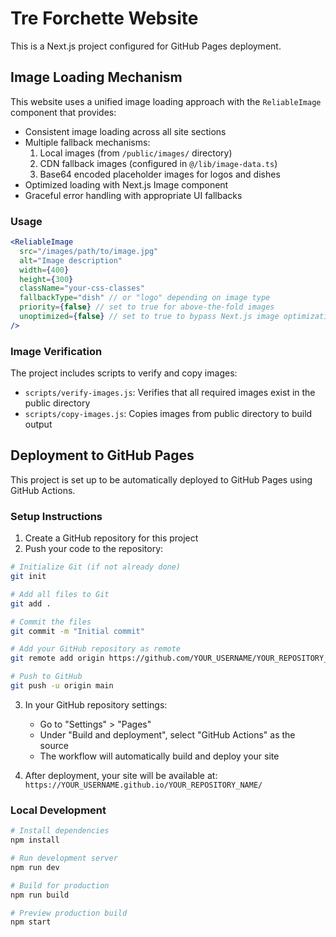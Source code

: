 # Tre Forchette Website

This is a Next.js project configured for GitHub Pages deployment.

## Image Loading Mechanism

This website uses a unified image loading approach with the `ReliableImage` component that provides:

- Consistent image loading across all site sections
- Multiple fallback mechanisms:
  1. Local images (from `/public/images/` directory)
  2. CDN fallback images (configured in `@/lib/image-data.ts`)
  3. Base64 encoded placeholder images for logos and dishes
- Optimized loading with Next.js Image component
- Graceful error handling with appropriate UI fallbacks

### Usage

```jsx
<ReliableImage
  src="/images/path/to/image.jpg"
  alt="Image description"
  width={400}
  height={300}
  className="your-css-classes"
  fallbackType="dish" // or "logo" depending on image type
  priority={false} // set to true for above-the-fold images
  unoptimized={false} // set to true to bypass Next.js image optimization
/>
```

### Image Verification

The project includes scripts to verify and copy images:

- `scripts/verify-images.js`: Verifies that all required images exist in the public directory
- `scripts/copy-images.js`: Copies images from public directory to build output

## Deployment to GitHub Pages

This project is set up to be automatically deployed to GitHub Pages using GitHub Actions.

### Setup Instructions

1. Create a GitHub repository for this project
2. Push your code to the repository:

```bash
# Initialize Git (if not already done)
git init

# Add all files to Git
git add .

# Commit the files
git commit -m "Initial commit"

# Add your GitHub repository as remote
git remote add origin https://github.com/YOUR_USERNAME/YOUR_REPOSITORY_NAME.git

# Push to GitHub
git push -u origin main
```

3. In your GitHub repository settings:
   - Go to "Settings" > "Pages"
   - Under "Build and deployment", select "GitHub Actions" as the source
   - The workflow will automatically build and deploy your site

4. After deployment, your site will be available at:
   `https://YOUR_USERNAME.github.io/YOUR_REPOSITORY_NAME/`

### Local Development

```bash
# Install dependencies
npm install

# Run development server
npm run dev

# Build for production
npm run build

# Preview production build
npm start
```
